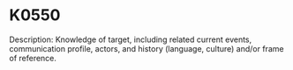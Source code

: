 # K0550
Description: Knowledge of target, including related current events, communication profile, actors, and history (language, culture) and/or frame of reference.

